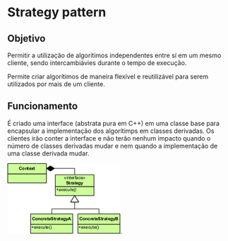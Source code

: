 # Strategy pattern

## Objetivo
Permitir a utilização de algorítimos independentes entre sí em um mesmo cliente, sendo intercambiávies durante o tempo de execução.

Permite criar algorítimos de maneira flexível e reutilizável para serem utilizados por mais de um cliente.

## Funcionamento
É criado uma interface (abstrata pura em C++) em uma classe base para encapsular a implementação dos algorítimps em classes derivadas. Os clientes irão conter a interface e não terão nenhum impacto quando o número de classes derivadas mudar e nem quando a implementação de uma classe derivada mudar.

![Strategy UML](../../Imgs/Strategy_Pattern_in_UML.png "Strategy UML").
